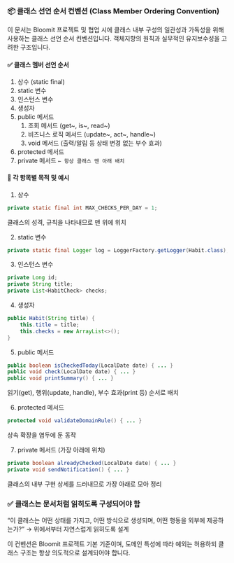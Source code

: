 ### 📦 클래스 선언 순서 컨벤션 (Class Member Ordering Convention)

이 문서는 Bloomit 프로젝트 및 협업 시에 클래스 내부 구성의 일관성과 가독성을 위해 사용하는 클래스 선언 순서 컨벤션입니다. 객체지향의 원칙과 실무적인 유지보수성을 고려한 구조입니다.

#### ✅ 클래스 멤버 선언 순서

1. 상수 (static final)
2. static 변수
3. 인스턴스 변수
4. 생성자
5. public 메서드
   1. 조회 메서드 (get~, is~, read~)
   2. 비즈니스 로직 메서드 (update~, act~, handle~)
   3. void 메서드 (출력/알림 등 상태 변경 없는 부수 효과)
6. protected 메서드
7. private 메서드 `← 항상 클래스 맨 아래 배치`

#### 🧭 각 항목별 목적 및 예시

1. 상수

```java
private static final int MAX_CHECKS_PER_DAY = 1;
```

클래스의 성격, 규칙을 나타내므로 맨 위에 위치

2. static 변수

```java
private static final Logger log = LoggerFactory.getLogger(Habit.class);
```

3. 인스턴스 변수
```java
private Long id;
private String title;
private List<HabitCheck> checks;
```

4. 생성자
```java
public Habit(String title) {
    this.title = title;
    this.checks = new ArrayList<>();
}
```
5. public 메서드
```java
public boolean isCheckedToday(LocalDate date) { ... }
public void check(LocalDate date) { ... }
public void printSummary() { ... }
```
읽기(get), 행위(update, handle), 부수 효과(print 등) 순서로 배치

6. protected 메서드
```java
protected void validateDomainRule() { ... }
```
상속 확장을 염두에 둔 동작

7. private 메서드 (가장 아래에 위치)
```java
private boolean alreadyChecked(LocalDate date) { ... }
private void sendNotification() { ... }
```
클래스의 내부 구현 상세를 드러내므로 가장 아래로 모아 정리


### ✅ 클래스는 문서처럼 읽히도록 구성되어야 함

“이 클래스는 어떤 상태를 가지고, 어떤 방식으로 생성되며, 어떤 행동을 외부에 제공하는가?” → 위에서부터 자연스럽게 읽히도록 설계


이 컨벤션은 Bloomit 프로젝트 기본 기준이며, 도메인 특성에 따라 예외는 허용하되 클래스 구조는 항상 의도적으로 설계되어야 합니다.
